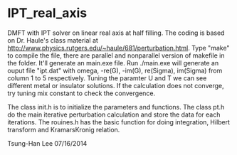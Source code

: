IPT_real_axis
=============

DMFT with IPT solver on linear real axis at half filling. The coding is based on Dr. Haule's class material at http://www.physics.rutgers.edu/~haule/681/perturbation.html. Type "make" to compile the file, there are parallel and nonparallel version of makefile in the folder. It'll generate an main.exe file. Run ./main.exe will generate an ouput file "ipt.dat" with omega, -re(G), -im(G), re(Sigma), im(Sigma) from column 1 to 5 respectively. Tuning the paramter U and T we can see different metal or insulator solutions. If the calculation does not converge, try tuning mix constant to check the convergence.

The class init.h is to initialize the parameters and functions. The class pt.h do the main iterative perturbation calculation and store the data for each iterations. The rouines.h has the basic function for doing integration, Hilbert transform and KramarsKronig relation.

Tsung-Han Lee 07/16/2014
